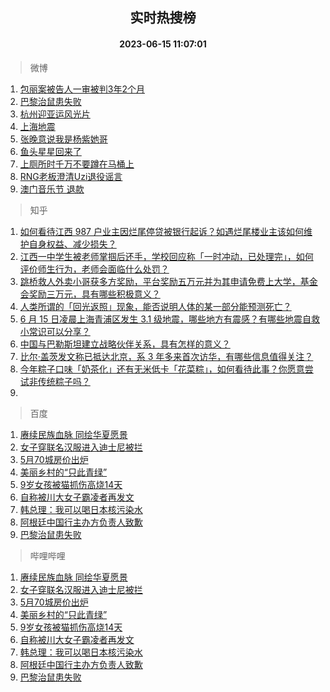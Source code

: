 <div align="center"><h2>实时热搜榜</h2><h4>2023-06-15 11:07:01</h4></div>

> 微博  

1. [包丽案被告人一审被判3年2个月](https://s.weibo.com/weibo?q=%23%E5%8C%85%E4%B8%BD%E6%A1%88%E8%A2%AB%E5%91%8A%E4%BA%BA%E4%B8%80%E5%AE%A1%E8%A2%AB%E5%88%A43%E5%B9%B42%E4%B8%AA%E6%9C%88%23&t=31&band_rank=1&Refer=top)<br />
2. [巴黎治鼠患失败](https://s.weibo.com/weibo?q=%E5%B7%B4%E9%BB%8E%E6%B2%BB%E9%BC%A0%E6%82%A3%E5%A4%B1%E8%B4%A5&t=31&band_rank=2&Refer=top)<br />
3. [杭州迎亚运风光片](https://s.weibo.com/weibo?q=%23%E6%9D%AD%E5%B7%9E%E8%BF%8E%E4%BA%9A%E8%BF%90%E9%A3%8E%E5%85%89%E7%89%87%23&t=31&band_rank=3&Refer=top)<br />
4. [上海地震](https://s.weibo.com/weibo?q=%E4%B8%8A%E6%B5%B7%E5%9C%B0%E9%9C%87&t=31&band_rank=4&Refer=top)<br />
5. [张晚意说我是杨紫她哥](https://s.weibo.com/weibo?q=%23%E5%BC%A0%E6%99%9A%E6%84%8F%E8%AF%B4%E6%88%91%E6%98%AF%E6%9D%A8%E7%B4%AB%E5%A5%B9%E5%93%A5%23&t=31&band_rank=5&Refer=top)<br />
6. [鱼头星星回来了](https://s.weibo.com/weibo?q=%E9%B1%BC%E5%A4%B4%E6%98%9F%E6%98%9F%E5%9B%9E%E6%9D%A5%E4%BA%86&t=31&band_rank=6&Refer=top)<br />
7. [上厕所时千万不要蹲在马桶上](https://s.weibo.com/weibo?q=%23%E4%B8%8A%E5%8E%95%E6%89%80%E6%97%B6%E5%8D%83%E4%B8%87%E4%B8%8D%E8%A6%81%E8%B9%B2%E5%9C%A8%E9%A9%AC%E6%A1%B6%E4%B8%8A%23&t=31&band_rank=7&Refer=top)<br />
8. [RNG老板澄清Uzi退役谣言](https://s.weibo.com/weibo?q=%23RNG%E8%80%81%E6%9D%BF%E6%BE%84%E6%B8%85Uzi%E9%80%80%E5%BD%B9%E8%B0%A3%E8%A8%80%23&t=31&band_rank=8&Refer=top)<br />
9. [澳门音乐节 退款](https://s.weibo.com/weibo?q=%E6%BE%B3%E9%97%A8%E9%9F%B3%E4%B9%90%E8%8A%82%20%E9%80%80%E6%AC%BE&t=31&band_rank=9&Refer=top)<br />

> 知乎  

1. [如何看待江西 987 户业主因烂尾停贷被银行起诉？如遇烂尾楼业主该如何维护自身权益、减少损失？](https://www.zhihu.com/question/606249895)<br />
2. [江西一中学生被老师掌掴后还手，学校回应称「一时冲动，已处理完」，如何评价师生行为，老师会面临什么处罚？](https://www.zhihu.com/question/606355810)<br />
3. [跳桥救人外卖小哥获多方奖励，平台奖励五万元并为其申请免费上大学，基金会奖励三万元，具有哪些积极意义？](https://www.zhihu.com/question/606578224)<br />
4. [人类所谓的「回光返照」现象，能否说明人体的某一部分能预测死亡？](https://www.zhihu.com/question/604924796)<br />
5. [6 月 15 日凌晨上海青浦区发生 3.1 级地震，哪些地方有震感？有哪些地震自救小常识可以分享？](https://www.zhihu.com/question/606684158)<br />
6. [中国与巴勒斯坦建立战略伙伴关系，具有怎样的意义？](https://www.zhihu.com/question/606588484)<br />
7. [比尔·盖茨发文称已抵达北京，系 3 年多来首次访华，有哪些信息值得关注？](https://www.zhihu.com/question/606659062)<br />
8. [今年粽子口味「奶茶化」还有无米低卡「花菜粽」，如何看待此事？你愿意尝试非传统粽子吗？](https://www.zhihu.com/question/606587455)<br />
9. []()<br />

> 百度  

1. [赓续民族血脉 同绘华夏愿景](https://www.baidu.com/s?wd=%E8%B5%93%E7%BB%AD%E6%B0%91%E6%97%8F%E8%A1%80%E8%84%89+%E5%90%8C%E7%BB%98%E5%8D%8E%E5%A4%8F%E6%84%BF%E6%99%AF&sa=fyb_news&rsv_dl=fyb_news)<br />
2. [女子穿联名汉服进入迪士尼被拦](https://www.baidu.com/s?wd=%E5%A5%B3%E5%AD%90%E7%A9%BF%E8%81%94%E5%90%8D%E6%B1%89%E6%9C%8D%E8%BF%9B%E5%85%A5%E8%BF%AA%E5%A3%AB%E5%B0%BC%E8%A2%AB%E6%8B%A6&sa=fyb_news&rsv_dl=fyb_news)<br />
3. [5月70城房价出炉](https://www.baidu.com/s?wd=5%E6%9C%8870%E5%9F%8E%E6%88%BF%E4%BB%B7%E5%87%BA%E7%82%89&sa=fyb_news&rsv_dl=fyb_news)<br />
4. [美丽乡村的“只此青绿”](https://www.baidu.com/s?wd=%E7%BE%8E%E4%B8%BD%E4%B9%A1%E6%9D%91%E7%9A%84%E2%80%9C%E5%8F%AA%E6%AD%A4%E9%9D%92%E7%BB%BF%E2%80%9D&sa=fyb_news&rsv_dl=fyb_news)<br />
5. [9岁女孩被猫抓伤高烧14天](https://www.baidu.com/s?wd=9%E5%B2%81%E5%A5%B3%E5%AD%A9%E8%A2%AB%E7%8C%AB%E6%8A%93%E4%BC%A4%E9%AB%98%E7%83%A714%E5%A4%A9&sa=fyb_news&rsv_dl=fyb_news)<br />
6. [自称被川大女子霸凌者再发文](https://www.baidu.com/s?wd=%E8%87%AA%E7%A7%B0%E8%A2%AB%E5%B7%9D%E5%A4%A7%E5%A5%B3%E5%AD%90%E9%9C%B8%E5%87%8C%E8%80%85%E5%86%8D%E5%8F%91%E6%96%87&sa=fyb_news&rsv_dl=fyb_news)<br />
7. [韩总理：我可以喝日本核污染水](https://www.baidu.com/s?wd=%E9%9F%A9%E6%80%BB%E7%90%86%EF%BC%9A%E6%88%91%E5%8F%AF%E4%BB%A5%E5%96%9D%E6%97%A5%E6%9C%AC%E6%A0%B8%E6%B1%A1%E6%9F%93%E6%B0%B4&sa=fyb_news&rsv_dl=fyb_news)<br />
8. [阿根廷中国行主办方负责人致歉](https://www.baidu.com/s?wd=%E9%98%BF%E6%A0%B9%E5%BB%B7%E4%B8%AD%E5%9B%BD%E8%A1%8C%E4%B8%BB%E5%8A%9E%E6%96%B9%E8%B4%9F%E8%B4%A3%E4%BA%BA%E8%87%B4%E6%AD%89&sa=fyb_news&rsv_dl=fyb_news)<br />
9. [巴黎治鼠患失败](https://www.baidu.com/s?wd=%E5%B7%B4%E9%BB%8E%E6%B2%BB%E9%BC%A0%E6%82%A3%E5%A4%B1%E8%B4%A5&sa=fyb_news&rsv_dl=fyb_news)<br />

> 哔哩哔哩  

1. [赓续民族血脉 同绘华夏愿景](https://www.baidu.com/s?wd=%E8%B5%93%E7%BB%AD%E6%B0%91%E6%97%8F%E8%A1%80%E8%84%89+%E5%90%8C%E7%BB%98%E5%8D%8E%E5%A4%8F%E6%84%BF%E6%99%AF&sa=fyb_news&rsv_dl=fyb_news)<br />
2. [女子穿联名汉服进入迪士尼被拦](https://www.baidu.com/s?wd=%E5%A5%B3%E5%AD%90%E7%A9%BF%E8%81%94%E5%90%8D%E6%B1%89%E6%9C%8D%E8%BF%9B%E5%85%A5%E8%BF%AA%E5%A3%AB%E5%B0%BC%E8%A2%AB%E6%8B%A6&sa=fyb_news&rsv_dl=fyb_news)<br />
3. [5月70城房价出炉](https://www.baidu.com/s?wd=5%E6%9C%8870%E5%9F%8E%E6%88%BF%E4%BB%B7%E5%87%BA%E7%82%89&sa=fyb_news&rsv_dl=fyb_news)<br />
4. [美丽乡村的“只此青绿”](https://www.baidu.com/s?wd=%E7%BE%8E%E4%B8%BD%E4%B9%A1%E6%9D%91%E7%9A%84%E2%80%9C%E5%8F%AA%E6%AD%A4%E9%9D%92%E7%BB%BF%E2%80%9D&sa=fyb_news&rsv_dl=fyb_news)<br />
5. [9岁女孩被猫抓伤高烧14天](https://www.baidu.com/s?wd=9%E5%B2%81%E5%A5%B3%E5%AD%A9%E8%A2%AB%E7%8C%AB%E6%8A%93%E4%BC%A4%E9%AB%98%E7%83%A714%E5%A4%A9&sa=fyb_news&rsv_dl=fyb_news)<br />
6. [自称被川大女子霸凌者再发文](https://www.baidu.com/s?wd=%E8%87%AA%E7%A7%B0%E8%A2%AB%E5%B7%9D%E5%A4%A7%E5%A5%B3%E5%AD%90%E9%9C%B8%E5%87%8C%E8%80%85%E5%86%8D%E5%8F%91%E6%96%87&sa=fyb_news&rsv_dl=fyb_news)<br />
7. [韩总理：我可以喝日本核污染水](https://www.baidu.com/s?wd=%E9%9F%A9%E6%80%BB%E7%90%86%EF%BC%9A%E6%88%91%E5%8F%AF%E4%BB%A5%E5%96%9D%E6%97%A5%E6%9C%AC%E6%A0%B8%E6%B1%A1%E6%9F%93%E6%B0%B4&sa=fyb_news&rsv_dl=fyb_news)<br />
8. [阿根廷中国行主办方负责人致歉](https://www.baidu.com/s?wd=%E9%98%BF%E6%A0%B9%E5%BB%B7%E4%B8%AD%E5%9B%BD%E8%A1%8C%E4%B8%BB%E5%8A%9E%E6%96%B9%E8%B4%9F%E8%B4%A3%E4%BA%BA%E8%87%B4%E6%AD%89&sa=fyb_news&rsv_dl=fyb_news)<br />
9. [巴黎治鼠患失败](https://www.baidu.com/s?wd=%E5%B7%B4%E9%BB%8E%E6%B2%BB%E9%BC%A0%E6%82%A3%E5%A4%B1%E8%B4%A5&sa=fyb_news&rsv_dl=fyb_news)<br />

